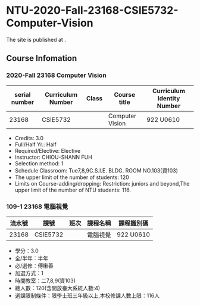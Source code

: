 # NTU-2020-Fall-23168-CSIE5732-Computer-Vision
The site is published at .
## Course Infomation
### 2020-Fall 23168 Computer Vision
serial number | Curriculum Number | Class | Course title | Curriculum Identity Number
------------ | ------------- | ------------- | ------------- | -------------
23168 | CSIE5732 |  | Computer Vision | 922 U0610
 * Credits: 3.0
 * Full/Half Yr.: Half
 * Required/Elective: Elective
 * Instructor: CHIOU-SHANN FUH
 * Selection method: 1
 * Schedule Classroom: Tue7,8,9C.S.I.E. BLDG. ROOM NO.103(資103)
 * The upper limit of the number of students: 120
 * Limits on Course-adding/dropping: Restriction: juniors and beyond,The upper limit of the number of NTU students: 116.
### 109-1 23168 電腦視覺
流水號 | 課號 | 班次 | 課程名稱 | 課程識別碼
------------ | ------------- | ------------- | ------------- | -------------
23168 | CSIE5732 |  | 電腦視覺 | 922 U0610
 * 學分：3.0
 * 全/半年：半年
 * 必/選修：傅楸善
 * 加選方式：1
 * 時間教室：二7,8,9(資103)
 * 總人數：120(含開放臺大系統人數:4)
 * 選課限制條件：限學士班三年級以上,本校修課人數上限：116人
